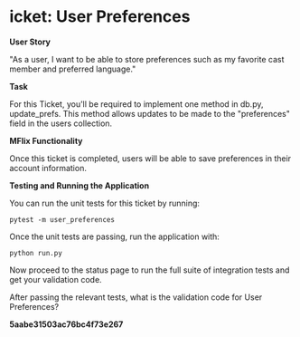 # icket: User Preferences

**User Story**

"As a user, I want to be able to store preferences such as my favorite cast member and preferred language."

**Task**

For this Ticket, you'll be required to implement one method in db.py, update_prefs. This method allows updates to be made to the "preferences" field in the users collection.

**MFlix Functionality**

Once this ticket is completed, users will be able to save preferences in their account information.

**Testing and Running the Application**

You can run the unit tests for this ticket by running:

```
pytest -m user_preferences
```

Once the unit tests are passing, run the application with:

```
python run.py
```

Now proceed to the status page to run the full suite of integration tests and get your validation code.

After passing the relevant tests, what is the validation code for User Preferences?

**5aabe31503ac76bc4f73e267**
